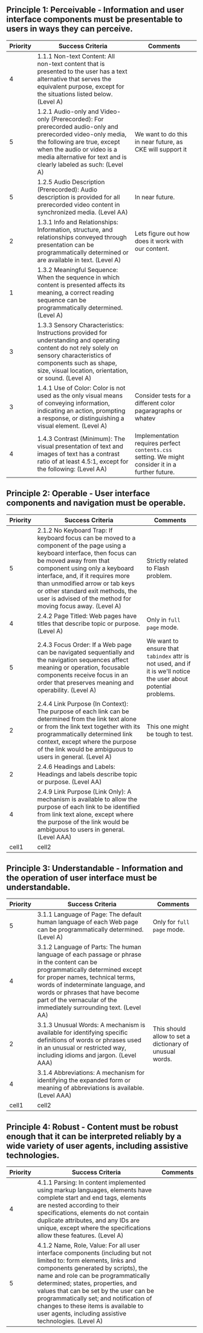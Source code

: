 


## Principle 1: Perceivable - Information and user interface components must be presentable to users in ways they can perceive.

Priority  | Success Criteria | Comments
------------- | ------------- | -------------
4  | 1.1.1 Non-text Content: All non-text content that is presented to the user has a text alternative that serves the equivalent purpose, except for the situations listed below. (Level A) |
5  | 1.2.1 Audio-only and Video-only (Prerecorded): For prerecorded audio-only and prerecorded video-only media, the following are true, except when the audio or video is a media alternative for text and is clearly labeled as such: (Level A) | We want to do this in near future, as CKE will support it
5  | 1.2.5 Audio Description (Prerecorded): Audio description is provided for all prerecorded video content in synchronized media. (Level AA) | In near future.
2  | 1.3.1 Info and Relationships: Information, structure, and relationships conveyed through presentation can be programmatically determined or are available in text. (Level A) | Lets figure out how does it work with our content.
1  | 1.3.2 Meaningful Sequence: When the sequence in which content is presented affects its meaning, a correct reading sequence can be programmatically determined. (Level A) |
3  | 1.3.3 Sensory Characteristics: Instructions provided for understanding and operating content do not rely solely on sensory characteristics of components such as shape, size, visual location, orientation, or sound. (Level A) |
3  | 1.4.1 Use of Color: Color is not used as the only visual means of conveying information, indicating an action, prompting a response, or distinguishing a visual element. (Level A) | Consider tests for a different color pagaragraphs or whatev
4  | 1.4.3 Contrast (Minimum): The visual presentation of text and images of text has a contrast ratio of at least 4.5:1, except for the following: (Level AA) | Implementation requires perfect `contents.css` setting. We might consider it in a further future.

## Principle 2: Operable - User interface components and navigation must be operable.

Priority  | Success Criteria | Comments
------------- | ------------- | -------------
5  | 2.1.2 No Keyboard Trap: If keyboard focus can be moved to a component of the page using a keyboard interface, then focus can be moved away from that component using only a keyboard interface, and, if it requires more than unmodified arrow or tab keys or other standard exit methods, the user is advised of the method for moving focus away. (Level A) | Strictly related to Flash problem.
4 | 2.4.2 Page Titled: Web pages have titles that describe topic or purpose. (Level A) | Only in `full page` mode.
5 | 2.4.3 Focus Order: If a Web page can be navigated sequentially and the navigation sequences affect meaning or operation, focusable components receive focus in an order that preserves meaning and operability. (Level A) | We want to ensure that `tabindex` attr is not used, and if it is we'll notice the user about potential problems.
2 | 2.4.4 Link Purpose (In Context): The purpose of each link can be determined from the link text alone or from the link text together with its programmatically determined link context, except where the purpose of the link would be ambiguous to users in general. (Level A) | This one might be tough to test.
2 | 2.4.6 Headings and Labels: Headings and labels describe topic or purpose. (Level AA) |
4 | 2.4.9 Link Purpose (Link Only): A mechanism is available to allow the purpose of each link to be identified from link text alone, except where the purpose of the link would be ambiguous to users in general. (Level AAA) |
cell1 | cell2 |

## Principle 3: Understandable - Information and the operation of user interface must be understandable.

Priority  | Success Criteria | Comments
------------- | ------------- | -------------
5 | 3.1.1 Language of Page: The default human language of each Web page can be programmatically determined. (Level A) | Only for `full page` mode.
4 | 3.1.2 Language of Parts: The human language of each passage or phrase in the content can be programmatically determined except for proper names, technical terms, words of indeterminate language, and words or phrases that have become part of the vernacular of the immediately surrounding text. (Level AA) |
2 | 3.1.3 Unusual Words: A mechanism is available for identifying specific definitions of words or phrases used in an unusual or restricted way, including idioms and jargon. (Level AAA) | This should allow to set a dictionary of unusual words.
4 | 3.1.4 Abbreviations: A mechanism for identifying the expanded form or meaning of abbreviations is available. (Level AAA) |
cell1 | cell2 |

## Principle 4: Robust - Content must be robust enough that it can be interpreted reliably by a wide variety of user agents, including assistive technologies.

Priority  | Success Criteria | Comments
------------- | ------------- | -------------
4 | 4.1.1 Parsing: In content implemented using markup languages, elements have complete start and end tags, elements are nested according to their specifications, elements do not contain duplicate attributes, and any IDs are unique, except where the specifications allow these features. (Level A) |
5 | 4.1.2 Name, Role, Value: For all user interface components (including but not limited to: form elements, links and components generated by scripts), the name and role can be programmatically determined; states, properties, and values that can be set by the user can be programmatically set; and notification of changes to these items is available to user agents, including assistive technologies. (Level A) |
